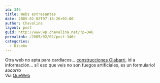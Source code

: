 ```yaml
---
id: 346
title: Webs estresantes
date: 2005-02-02T07:18:26+02:00
author: Chavalina
layout: post
guid: http://www.wp.chavalina.net/?p=346
permalink: /2005/02/02/post-346/
categories:
  - Diseño
---
```

Otra web no apta para card&iacute;acos… <a href="http://www.olabarri.com/espanol.htm" target="_blank">construcciones Olabarri</a>, id a informaci&oacute;n… s&iacute;! eso que veis no son fuegos artificiales, es un formulario! _socorro_  
Via <a href="http://www.queweb.org/2005/02/primos.html" target="_blank">QueWeb</a>